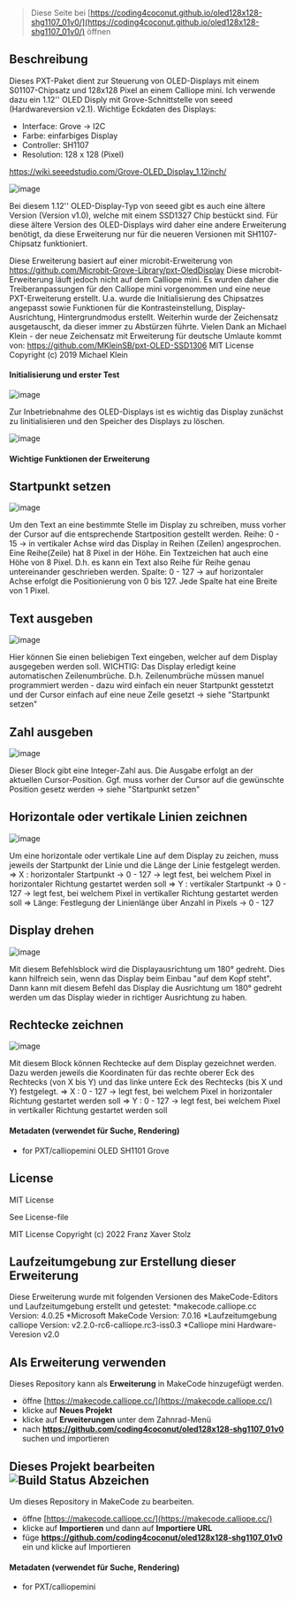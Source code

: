 
> Diese Seite bei [https://coding4coconut.github.io/oled128x128-shg1107_01v0/](https://coding4coconut.github.io/oled128x128-shg1107_01v0/) öffnen

## Beschreibung

Dieses PXT-Paket dient zur Steuerung von OLED-Displays mit einem S01107-Chipsatz und 128x128 Pixel an einem Calliope mini.
Ich verwende dazu ein 1.12'' OLED Disply mit Grove-Schnittstelle von seeed (Hardwareversion v2.1). Wichtige Eckdaten des Displays:
   * Interface: Grove -> I2C
   * Farbe: einfarbiges Display
   * Controller: SH1107
   * Resolution: 128 x 128 (Pixel)

https://wiki.seeedstudio.com/Grove-OLED_Display_1.12inch/

![image](https://user-images.githubusercontent.com/91993589/174493006-810a9e61-dbf1-414f-959e-104159703b17.png)


Bei diesem 1.12'' OLED-Display-Typ von seeed gibt es auch eine ältere Version (Version v1.0), welche mit einem SSD1327 Chip bestückt sind.
Für diese ältere Version des OLED-Displays wird daher eine andere Erweiterung benötigt, da diese Erweiterung nur für die neueren Versionen mit SH1107-Chipsatz funktioniert.

Diese Erweiterung basiert auf einer microbit-Erweiterung von https://github.com/Microbit-Grove-Library/pxt-OledDisplay
Diese microbit-Erweiterung läuft jedoch nicht auf dem Calliope mini.
Es wurden daher die Treiberanpassungen für den Calliope mini vorgenommen und eine neue PXT-Erweiterung erstellt.
U.a. wurde die Initialisierung des Chipsatzes angepasst sowie Funktionen für die Kontrasteinstellung, Display-Ausrichtung, Hintergrundmodus erstellt.
Weiterhin wurde der Zeichensatz ausgetauscht, da dieser immer zu Abstürzen führte.
Vielen Dank an Michael Klein - der neue Zeichensatz mit Erweiterung für deutsche Umlaute kommt von:
https://github.com/MKleinSB/pxt-OLED-SSD1306
MIT License Copyright (c) 2019 Michael Klein


#### Initialisierung und erster Test

![image](https://user-images.githubusercontent.com/91993589/174495154-84380dcf-a531-42a0-ac62-c520feea4e4e.png)


Zur Inbetriebnahme des OLED-Displays ist es wichtig das Display zunächst zu Iinitialisieren und den Speicher des Displays zu löschen.

![image](https://user-images.githubusercontent.com/91993589/174494856-bc45937f-3b4a-4a66-8c67-e82f62f7071b.png)


#### Wichtige Funktionen der Erweiterung

## Startpunkt setzen

![image](https://user-images.githubusercontent.com/91993589/174493397-f59c0c93-8be7-4eb1-a6f9-f003fa7dd466.png)

Um den Text an eine bestimmte Stelle im Display zu schreiben, muss vorher der Cursor auf die entsprechende Startposition gestellt werden.
Reihe: 0 - 15 -> in vertikaler Achse wird das Display in Reihen (Zeilen) angesprochen. Eine Reihe(Zeile) hat 8 Pixel in der Höhe. Ein Textzeichen hat auch eine Höhe von 8 Pixel. D.h. es kann ein Text also Reihe für Reihe genau untereinander geschrieben werden.
Spalte: 0 - 127 -> auf horizontaler Achse erfolgt die Positionierung von 0 bis 127. Jede Spalte hat eine Breite von 1 Pixel.

## Text ausgeben

![image](https://user-images.githubusercontent.com/91993589/174493574-b078b5c1-fdfc-488d-b834-96040d6fae07.png)

Hier können Sie einen beliebigen Text eingeben, welcher auf dem Display ausgegeben werden soll.
WICHTIG: Das Display erledigt keine automatischen Zeilenumbrüche. D.h. Zeilenumbrüche müssen manuel programmiert werden - dazu wird einfach ein neuer Startpunkt gesstetzt und der Cursor einfach auf eine neue Zeile gesetzt -> siehe "Startpunkt setzen"

## Zahl ausgeben

![image](https://user-images.githubusercontent.com/91993589/174493688-1b0a5ef5-8e5a-4cd1-9eaa-33ee5c3cffb6.png)

Dieser Block gibt eine Integer-Zahl aus. 
Die Ausgabe erfolgt an der aktuellen Cursor-Position. Ggf. muss vorher der Cursor auf die gewünschte Position gesetz werden -> siehe "Startpunkt setzen"

## Horizontale oder vertikale Linien zeichnen

![image](https://user-images.githubusercontent.com/91993589/174494810-5289fafd-d6de-42db-a375-ca1abebc2de6.png)


Um eine horizontale oder vertikale Line auf dem Display zu zeichen, muss jeweils der Startpunkt der Linie und die Länge der Linie festgelegt werden.
=> X : horizontaler Startpunkt -> 0 - 127 -> legt fest, bei welchem Pixel in horizontaler Richtung gestartet werden soll
=> Y : vertikaler Startpunkt -> 0 - 127 -> legt fest, bei welchem Pixel in vertikaller Richtung gestartet werden soll
=> Länge: Festlegung der Linienlänge über Anzahl in Pixels -> 0 - 127 

## Display drehen

![image](https://user-images.githubusercontent.com/91993589/174493867-154312d7-42b8-45d5-89be-d5acd77aee94.png)

Mit diesem Befehlsblock wird die Displayausrichtung um 180° gedreht. 
Dies kann hilfreich sein, wenn das Display beim Einbau "auf dem Kopf steht". Dann kann mit diesem Befehl das Display die Ausrichtung um 180° gedreht werden um das Display wieder in richtiger Ausrichtung zu haben.

## Rechtecke zeichnen

![image](https://user-images.githubusercontent.com/91993589/174494704-026b3d2f-face-4393-9809-5a8eca25a4c1.png)

Mit diesem Block können Rechtecke auf dem Display gezeichnet werden.
Dazu werden jeweils die Koordinaten für das rechte oberer Eck des Rechtecks (von X bis Y) und das linke untere Eck des Rechtecks (bis X und Y) festgelegt.
=> X : 0 - 127 -> legt fest, bei welchem Pixel in horizontaler Richtung gestartet werden soll
=> Y : 0 - 127 -> legt fest, bei welchem Pixel in vertikaller Richtung gestartet werden soll


#### Metadaten (verwendet für Suche, Rendering)

* for PXT/calliopemini OLED SH1101 Grove
<script src="https://makecode.com/gh-pages-embed.js"></script><script>makeCodeRender("{{ site.makecode.home_url }}", "{{ site.github.owner_name }}/{{ site.github.repository_name }}");</script>

## License
MIT License

See License-file

MIT License Copyright (c) 2022 Franz Xaver Stolz

## Laufzeitumgebung zur Erstellung dieser Erweiterung
Diese Erweiterung wurde mit folgenden Versionen des MakeCode-Editors und Laufzeitumgebung erstellt und getestet:
*makecode.calliope.cc Version:  4.0.25
*Microsoft MakeCode Version:  7.0.16
*Laufzeitumgebung calliope Version:  v2.2.0-rc6-calliope.rc3-iss0.3
*Calliope mini Hardware-Veresion v2.0

## Als Erweiterung verwenden

Dieses Repository kann als **Erweiterung** in MakeCode hinzugefügt werden.

* öffne [https://makecode.calliope.cc/](https://makecode.calliope.cc/)
* klicke auf **Neues Projekt**
* klicke auf **Erweiterungen** unter dem Zahnrad-Menü
* nach **https://github.com/coding4coconut/oled128x128-shg1107_01v0** suchen und importieren

## Dieses Projekt bearbeiten ![Build Status Abzeichen](https://github.com/coding4coconut/oled128x128-shg1107_01v0/workflows/MakeCode/badge.svg)

Um dieses Repository in MakeCode zu bearbeiten.

* öffne [https://makecode.calliope.cc/](https://makecode.calliope.cc/)
* klicke auf **Importieren** und dann auf **Importiere URL**
* füge **https://github.com/coding4coconut/oled128x128-shg1107_01v0** ein und klicke auf Importieren


#### Metadaten (verwendet für Suche, Rendering)

* for PXT/calliopemini
<script src="https://makecode.com/gh-pages-embed.js"></script><script>makeCodeRender("{{ site.makecode.home_url }}", "{{ site.github.owner_name }}/{{ site.github.repository_name }}");</script>
